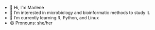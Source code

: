 - 👋 Hi, I’m Marlene
- 👀 I’m interested in microbiology and bioinformatic methods to study it.
- 🌱 I’m currently learning R, Python, and Linux
- 😄 Pronouns: she/her

<!---
MarleneGrimmer/MarleneGrimmer is a ✨ special ✨ repository because its `README.md` (this file) appears on your GitHub profile.
You can click the Preview link to take a look at your changes.
--->
